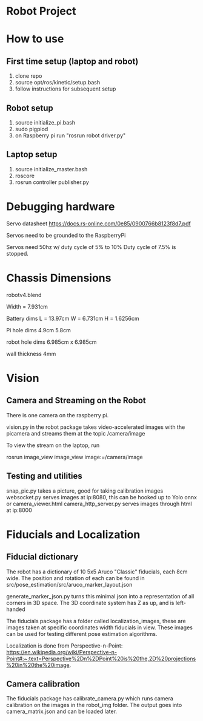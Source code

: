 # Robot Project

# How to use

## First time setup (laptop and robot)
1. clone repo
2. source opt/ros/kinetic/setup.bash
3. follow instructions for subsequent setup

## Robot setup
1. source initialize_pi.bash
2. sudo pigpiod
3. on Raspberry pi run "rosrun robot driver.py"

## Laptop setup
1. source initialize_master.bash
2. roscore
3. rosrun controller publisher.py

# Debugging hardware

Servo datasheet
https://docs.rs-online.com/0e85/0900766b8123f8d7.pdf

Servos need to be grounded to the RaspberryPi

Servos need 50hz w/ duty cycle of 5% to 10%
Duty cycle of 7.5% is stopped.

# Chassis Dimensions

robotv4.blend

Width = 7.931cm

Battery dims
L = 13.97cm
W = 6.731cm
H = 1.6256cm

Pi hole dims
4.9cm
5.8cm

robot hole dims
6.985cm x 6.985cm

wall thickness
4mm

# Vision

## Camera and Streaming on the Robot

There is one camera on the raspberry pi.

vision.py in the robot package takes video-accelerated images with the picamera and
streams them at the topic /camera/image

To view the stream on the laptop, run

rosrun image_view image_view image:=/camera/image

## Testing and utilities

snap_pic.py takes a picture, good for taking calibration images
websocket.py serves images at ip:8080, this can be hooked up to Yolo onnx or camera_viewer.html
camera_http_server.py serves images through html at ip:8000

# Fiducials and Localization

## Fiducial dictionary

The robot has a dictionary of 10 5x5 Aruco "Classic" fiducials, each 8cm wide.
The position and rotation of each can be found in src/pose_estimation/src/aruco_marker_layout.json

generate_marker_json.py turns this minimal json into a representation of all corners in 3D space.
The 3D coordinate system has Z as up, and is left-handed

The fiducials package has a folder called localization_images, these are images taken at specific coordinates width
fiducials in view. These images can be used for testing different pose estimation algorithms.

Localization is done from Perspective-n-Point:
https://en.wikipedia.org/wiki/Perspective-n-Point#:~:text=Perspective%2Dn%2DPoint%20is%20the,2D%20projections%20in%20the%20image.

## Camera calibration

The fiducials package has calibrate_camera.py which runs camera calibration on the images in the robot_img folder.
The output goes into camera_matrix.json and can be loaded later.


